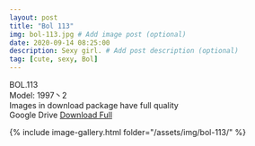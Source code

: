 ```yaml
---
layout: post
title: "Bol 113"
img: bol-113.jpg # Add image post (optional)
date: 2020-09-14 08:25:00
description: Sexy girl. # Add post description (optional)
tag: [cute, sexy, Bol]
---
```

BOL.113  
Model: 1997丶2                                                    
Images in download package have full quality                    
Google Drive [Download Full](http://gestyy.com/eemT1l)

{% include image-gallery.html folder="/assets/img/bol-113/" %}
